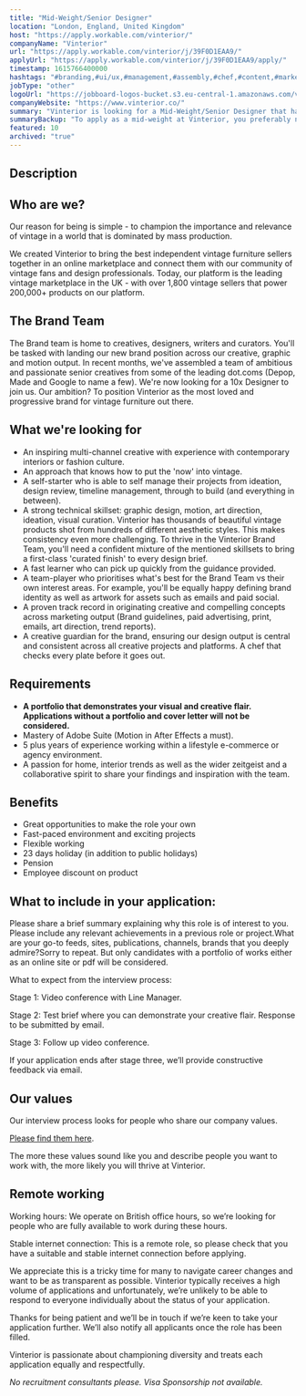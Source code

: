 ```yaml
---
title: "Mid-Weight/Senior Designer"
location: "London, England, United Kingdom"
host: "https://apply.workable.com/vinterior/"
companyName: "Vinterior"
url: "https://apply.workable.com/vinterior/j/39F0D1EAA9/"
applyUrl: "https://apply.workable.com/vinterior/j/39F0D1EAA9/apply/"
timestamp: 1615766400000
hashtags: "#branding,#ui/ux,#management,#assembly,#chef,#content,#marketing,#operations,#socialmedia,#photoshop"
jobType: "other"
logoUrl: "https://jobboard-logos-bucket.s3.eu-central-1.amazonaws.com/vinterior"
companyWebsite: "https://www.vinterior.co/"
summary: "Vinterior is looking for a Mid-Weight/Senior Designer that has 5 plus years of experience working within a lifestyle e-commerce or agency environment."
summaryBackup: "To apply as a mid-weight at Vinterior, you preferably need to have some knowledge of: #branding, #ui/ux, #management."
featured: 10
archived: "true"
---
```


## Description

## Who are we?

Our reason for being is simple - to champion the importance and relevance of vintage in a world that is dominated by mass production.

We created Vinterior to bring the best independent vintage furniture sellers together in an online marketplace and connect them with our community of vintage fans and design professionals. Today, our platform is the leading vintage marketplace in the UK - with over 1,800 vintage sellers that power 200,000+ products on our platform.

## The Brand Team

The Brand team is home to creatives, designers, writers and curators. You'll be tasked with landing our new brand position across our creative, graphic and motion output. In recent months, we've assembled a team of ambitious and passionate senior creatives from some of the leading dot.coms (Depop, Made and Google to name a few). We're now looking for a 10x Designer to join us. Our ambition? To position Vinterior as the most loved and progressive brand for vintage furniture out there.

## What we're looking for

*   An inspiring multi-channel creative with experience with contemporary interiors or fashion culture.
*   An approach that knows how to put the 'now' into vintage.
*   A self-starter who is able to self manage their projects from ideation, design review, timeline management, through to build (and everything in between).
*   A strong technical skillset: graphic design, motion, art direction, ideation, visual curation. Vinterior has thousands of beautiful vintage products shot from hundreds of different aesthetic styles. This makes consistency even more challenging. To thrive in the Vinterior Brand Team, you'll need a confident mixture of the mentioned skillsets to bring a first-class 'curated finish' to every design brief.
*   A fast learner who can pick up quickly from the guidance provided.
*   A team-player who prioritises what's best for the Brand Team vs their own interest areas. For example, you'll be equally happy defining brand identity as well as artwork for assets such as emails and paid social.
*   A proven track record in originating creative and compelling concepts across marketing output (Brand guidelines, paid advertising, print, emails, art direction, trend reports).
*   A creative guardian for the brand, ensuring our design output is central and consistent across all creative projects and platforms. A chef that checks every plate before it goes out.

## Requirements

*   **A portfolio that demonstrates your visual and creative flair. Applications without a portfolio and cover letter will not be considered.**
*   Mastery of Adobe Suite (Motion in After Effects a must).
*   5 plus years of experience working within a lifestyle e-commerce or agency environment.
*   A passion for home, interior trends as well as the wider zeitgeist and a collaborative spirit to share your findings and inspiration with the team.

## Benefits

*   Great opportunities to make the role your own
*   Fast-paced environment and exciting projects
*   Flexible working
*   23 days holiday (in addition to public holidays)
*   Pension
*   Employee discount on product

## What to include in your application:

Please share a brief summary explaining why this role is of interest to you. Please include any relevant achievements in a previous role or project.What are your go-to feeds, sites, publications, channels, brands that you deeply admire?Sorry to repeat. But only candidates with a portfolio of works either as an online site or pdf will be considered.

What to expect from the interview process:

Stage 1: Video conference with Line Manager.

Stage 2: Test brief where you can demonstrate your creative flair. Response to be submitted by email.

Stage 3: Follow up video conference.

If your application ends after stage three, we’ll provide constructive feedback via email.

## Our values

Our interview process looks for people who share our company values.

[Please find them here](https://www.notion.so/Vinterior-ba2940b7744a4ec180b8a4d5f07c7e21).

The more these values sound like you and describe people you want to work with, the more likely you will thrive at Vinterior.

## Remote working

Working hours: We operate on British office hours, so we’re looking for people who are fully available to work during these hours.

Stable internet connection: This is a remote role, so please check that you have a suitable and stable internet connection before applying.

We appreciate this is a tricky time for many to navigate career changes and want to be as transparent as possible. Vinterior typically receives a high volume of applications and unfortunately, we’re unlikely to be able to respond to everyone individually about the status of your application.

Thanks for being patient and we’ll be in touch if we’re keen to take your application further. We’ll also notify all applicants once the role has been filled.

Vinterior is passionate about championing diversity and treats each application equally and respectfully.

_No recruitment consultants please. Visa Sponsorship not available._

